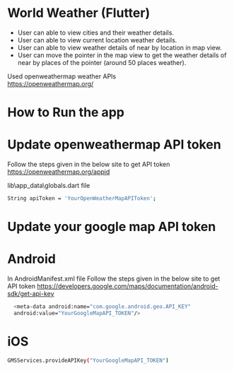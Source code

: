 # World Weather (Flutter)

- User can able to view cities and their weather details. 
- User can able to view current location weather details.
- User can able to view weather details of near by location in map view.
- User can move the pointer in the map view to get the weather details of near by places of the pointer (around 50 places weather).

Used openweathermap weather APIs  
https://openweathermap.org/ 

# How to Run the app

# Update openweathermap API token  
Follow the steps given in the below site to get API token 
https://openweathermap.org/appid

lib\app_data\globals.dart file 

```sh
String apiToken = 'YourOpenWeatherMapAPIToken';
```

# Update your google map API token 

# Android 
In AndroidManifest.xml file 
Follow the steps given in the below site to get API token 
https://developers.google.com/maps/documentation/android-sdk/get-api-key

```sh
  <meta-data android:name="com.google.android.geo.API_KEY"
  android:value="YourGoogleMapAPI_TOKEN"/>
```
# iOS

```sh
GMSServices.provideAPIKey("YourGoogleMapAPI_TOKEN")
```  


 
  
